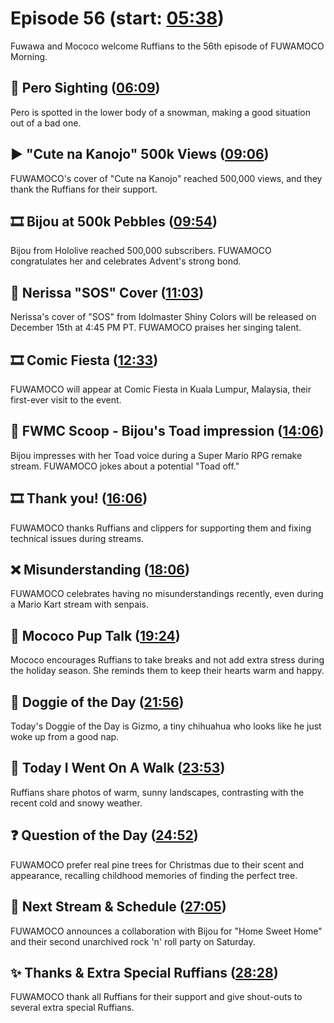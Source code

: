 # Episode 56 (start: [05:38](https://youtu.be/OSGvHVy1wn0?t=05m38s))

Fuwawa and Mococo welcome Ruffians to the 56th episode of FUWAMOCO Morning.

## 👀 Pero Sighting ([06:09](https://youtu.be/OSGvHVy1wn0?t=06m09s))

Pero is spotted in the lower body of a snowman, making a good situation out of a bad one.

## ▶️ "Cute na Kanojo" 500k Views ([09:06](https://youtu.be/OSGvHVy1wn0?t=09m06s))

FUWAMOCO's cover of "Cute na Kanojo" reached 500,000 views, and they thank the Ruffians for their support.

## 🎞️ Bijou at 500k Pebbles ([09:54](https://youtu.be/OSGvHVy1wn0?t=09m54s))

Bijou from Hololive reached 500,000 subscribers. FUWAMOCO congratulates her and celebrates Advent's strong bond.

## 🎤 Nerissa "SOS" Cover ([11:03](https://youtu.be/OSGvHVy1wn0?t=11m03s))

Nerissa's cover of "SOS" from Idolmaster Shiny Colors will be released on December 15th at 4:45 PM PT. FUWAMOCO praises her singing talent.

## 🎞️ Comic Fiesta ([12:33](https://youtu.be/OSGvHVy1wn0?t=12m33s))

FUWAMOCO will appear at Comic Fiesta in Kuala Lumpur, Malaysia, their first-ever visit to the event.

## 🔎 FWMC Scoop - Bijou's Toad impression ([14:06](https://youtu.be/OSGvHVy1wn0?t=14m06s))

Bijou impresses with her Toad voice during a Super Mario RPG remake stream. FUWAMOCO jokes about a potential "Toad off."

## 🎞️ Thank you! ([16:06](https://youtu.be/OSGvHVy1wn0?t=16m06s))

FUWAMOCO thanks Ruffians and clippers for supporting them and fixing technical issues during streams.

## ❌ Misunderstanding ([18:06](https://youtu.be/OSGvHVy1wn0?t=18m06s))

FUWAMOCO celebrates having no misunderstandings recently, even during a Mario Kart stream with senpais.

## 📣 Mococo Pup Talk ([19:24](https://youtu.be/OSGvHVy1wn0?t=19m24s))

Mococo encourages Ruffians to take breaks and not add extra stress during the holiday season. She reminds them to keep their hearts warm and happy.

## 🐶 Doggie of the Day ([21:56](https://youtu.be/OSGvHVy1wn0?t=21m56s))

Today's Doggie of the Day is Gizmo, a tiny chihuahua who looks like he just woke up from a good nap.

## 🚶 Today I Went On A Walk ([23:53](https://youtu.be/OSGvHVy1wn0?t=23m53s))

Ruffians share photos of warm, sunny landscapes, contrasting with the recent cold and snowy weather.

## ❓ Question of the Day ([24:52](https://youtu.be/OSGvHVy1wn0?t=24m52s))

FUWAMOCO prefer real pine trees for Christmas due to their scent and appearance, recalling childhood memories of finding the perfect tree.

## 📅 Next Stream & Schedule ([27:05](https://youtu.be/OSGvHVy1wn0?t=27m05s))

FUWAMOCO announces a collaboration with Bijou for "Home Sweet Home" and their second unarchived rock 'n' roll party on Saturday.

## ✨ Thanks & Extra Special Ruffians ([28:28](https://youtu.be/OSGvHVy1wn0?t=28m28s))

FUWAMOCO thank all Ruffians for their support and give shout-outs to several extra special Ruffians.
